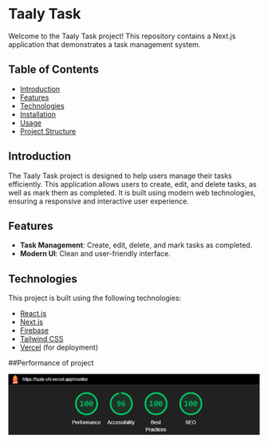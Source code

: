 # Taaly Task

Welcome to the Taaly Task project! This repository contains a Next.js application that demonstrates a task management system.

## Table of Contents

- [Introduction](#introduction)
- [Features](#features)
- [Technologies](#technologies)
- [Installation](#installation)
- [Usage](#usage)
- [Project Structure](#project-structure)

## Introduction

The Taaly Task project is designed to help users manage their tasks efficiently. This application allows users to create, edit, and delete tasks, as well as mark them as completed. It is built using modern web technologies, ensuring a responsive and interactive user experience.

## Features

- **Task Management**: Create, edit, delete, and mark tasks as completed.
- **Modern UI**: Clean and user-friendly interface.

## Technologies

This project is built using the following technologies:

- [React.js](https://reactjs.org/)
- [Next.js](https://nextjs.org/)
- [Firebase](https://firebase.google.com/)
- [Tailwind CSS](https://tailwindcss.com/)
- [Vercel](https://vercel.com/) (for deployment)

##Performance of project

![alt text](image-1.png)